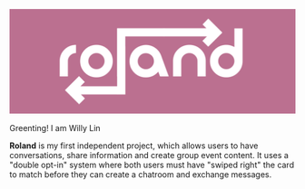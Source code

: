 
![image](https://raw.githubusercontent.com/Willyxiyu/Roland/main/roland%20readme%20file/roland%20icon%20banner.png)

Greenting! I am Willy Lin

**Roland** is my first independent project, which allows users to have conversations, share information and create group event content. It uses a "double opt-in" system where both users must have "swiped right" the card to match before they can create a chatroom and exchange messages.

